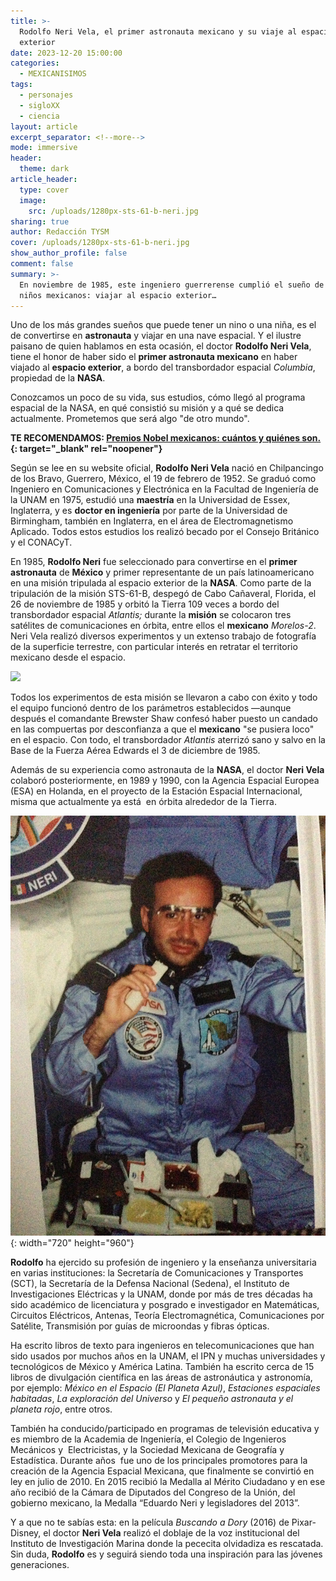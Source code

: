 ```yaml
---
title: >-
  Rodolfo Neri Vela, el primer astronauta mexicano y su viaje al espacio
  exterior
date: 2023-12-20 15:00:00
categories:
  - MEXICANISIMOS
tags:
  - personajes
  - sigloXX
  - ciencia
layout: article
excerpt_separator: <!--more-->
mode: immersive
header:
  theme: dark
article_header:
  type: cover
  image:
    src: /uploads/1280px-sts-61-b-neri.jpg
sharing: true
author: Redacción TYSM
cover: /uploads/1280px-sts-61-b-neri.jpg
show_author_profile: false
comment: false
summary: >-
  En noviembre de 1985, este ingeniero guerrerense cumplió el sueño de todos los
  niños mexicanos: viajar al espacio exterior…
---
```

Uno de los más grandes sueños que puede tener un nino o una niña, es el de convertirse en **astronauta** y viajar en una nave espacial. Y el ilustre paisano de quien hablamos en esta ocasión, el doctor&nbsp;**Rodolfo Neri Vela**, tiene el honor de haber sido el **primer astronauta mexicano**&nbsp;en haber viajado al **espacio exterior**, a bordo del transbordador espacial *Columbia*, propiedad de la **NASA**.

Conozcamos un poco de su vida, sus estudios, cómo llegó al programa espacial de la NASA, en qué consistió su misión y a qué se dedica actualmente. Prometemos que será algo "de otro mundo".

**TE RECOMENDAMOS: [Premios Nobel mexicanos: cuántos y quiénes son.](https://blog.tonoysumariachi.com/cultura/2022/04/22/premios-nobel-mexicanos-cuantos-y-quienes-son.html){: target="_blank" rel="noopener"}**

Según se lee en su website oficial, **Rodolfo Neri Vela** nació en Chilpancingo de los Bravo, Guerrero, México, el 19 de febrero de 1952. Se graduó como Ingeniero en Comunicaciones y Electrónica en la Facultad de Ingeniería de la UNAM en 1975, estudió una **maestría** en la Universidad de Essex, Inglaterra, y es **doctor en ingeniería** por parte de la Universidad de Birmingham, también en Inglaterra, en el área de Electromagnetismo Aplicado. Todos estos estudios los realizó becado por el Consejo Británico y el CONACyT.

En 1985, **Rodolfo Neri** fue seleccionado para convertirse en el **primer astronauta** de **México** y primer representante de un país latinoamericano en una misión tripulada al espacio exterior de la **NASA**. Como parte de la tripulación de la misión STS-61-B, despegó de Cabo Cañaveral, Florida, el 26 de noviembre de 1985 y orbitó la Tierra 109 veces a bordo del transbordador espacial&nbsp;*Atlantis;*&nbsp;durante la **misión** se colocaron tres satélites de comunicaciones en órbita, entre ellos el **mexicano** *Morelos-2*.&nbsp; Neri Vela realizó diversos experimentos y un extenso trabajo de fotografía de la superficie terrestre, con particular interés en retratar el territorio mexicano desde el espacio.

![](https://upload.wikimedia.org/wikipedia/commons/thumb/0/08/STS-61-B_crew.jpg/972px-STS-61-B_crew.jpg)

Todos los experimentos de esta misión se llevaron a cabo con éxito y todo el equipo funcionó dentro de los parámetros establecidos —aunque después el comandante Brewster Shaw confesó haber puesto un candado en las compuertas por desconfianza a que el **mexicano** "se pusiera loco" en el espacio. Con todo, el transbordador *Atlantis* aterrizó sano y salvo en la Base de la Fuerza Aérea Edwards el 3 de diciembre de 1985.

Además de su experiencia como astronauta de la **NASA**, el doctor **Neri Vela** colaboró posteriormente, en 1989 y 1990, con la Agencia Espacial Europea (ESA) en Holanda, en el proyecto de la Estación Espacial Internacional, misma que actualmente ya está&nbsp; en órbita alrededor de la Tierra.

![](/uploads/nerivela.jpeg){: width="720" height="960"}

**Rodolfo** ha ejercido su profesión de ingeniero y la enseñanza universitaria en varias instituciones: la Secretaría de Comunicaciones y Transportes (SCT), la Secretaría de la Defensa Nacional (Sedena), el Instituto de Investigaciones Eléctricas y la UNAM, donde por más de tres décadas ha sido académico de licenciatura y posgrado e investigador en Matemáticas, Circuitos Eléctricos, Antenas, Teoría Electromagnética, Comunicaciones por Satélite, Transmisión por guías de microondas y fibras ópticas.

Ha escrito libros de texto para ingenieros en telecomunicaciones que han sido usados por muchos años en la UNAM, el IPN y muchas universidades y tecnológicos de México y América Latina. También ha escrito cerca de 15 libros de divulgación científica en las áreas de astronáutica y astronomía, por ejemplo:&nbsp;*México en el Espacio (El Planeta Azul)*,&nbsp;*Estaciones espaciales habitadas*,&nbsp;*La exploración del Universo*&nbsp;y&nbsp;*El pequeño astronauta y el planeta rojo*, entre otros.

También ha conducido/participado en programas de televisión educativa y es miembro de la Academia de Ingeniería, el Colegio de Ingenieros Mecánicos y&nbsp; Electricistas, y la Sociedad Mexicana de Geografía y Estadística. Durante años&nbsp; fue uno de los principales promotores para la creación de la Agencia Espacial Mexicana, que finalmente se convirtió en ley en julio de 2010.&nbsp;En 2015 recibió la Medalla al Mérito Ciudadano y en ese año recibió de la Cámara de Diputados del Congreso de la Unión, del gobierno mexicano, la Medalla “Eduardo Neri y legisladores del 2013”.

Y a que no te sabías esta: en la película *Buscando a Dory* (2016) de Pixar-Disney, el doctor **Neri Vela** realizó el doblaje de la voz institucional del Instituto de Investigación Marina donde la pececita olvidadiza es rescatada. Sin duda, **Rodolfo** es y seguirá siendo toda una inspiración para las jóvenes generaciones.